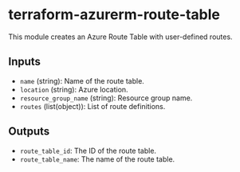 # terraform-azurerm-route-table

This module creates an Azure Route Table with user-defined routes.

## Inputs

- `name` (string): Name of the route table.
- `location` (string): Azure location.
- `resource_group_name` (string): Resource group name.
- `routes` (list(object)): List of route definitions.

## Outputs

- `route_table_id`: The ID of the route table.
- `route_table_name`: The name of the route table.
